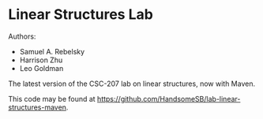 # Linear Structures Lab

Authors:

* Samuel A. Rebelsky
* Harrison Zhu
* Leo Goldman

The latest version of the CSC-207 lab on linear structures, now with Maven.

This code may be found at <https://github.com/HandsomeSB/lab-linear-structures-maven>.


